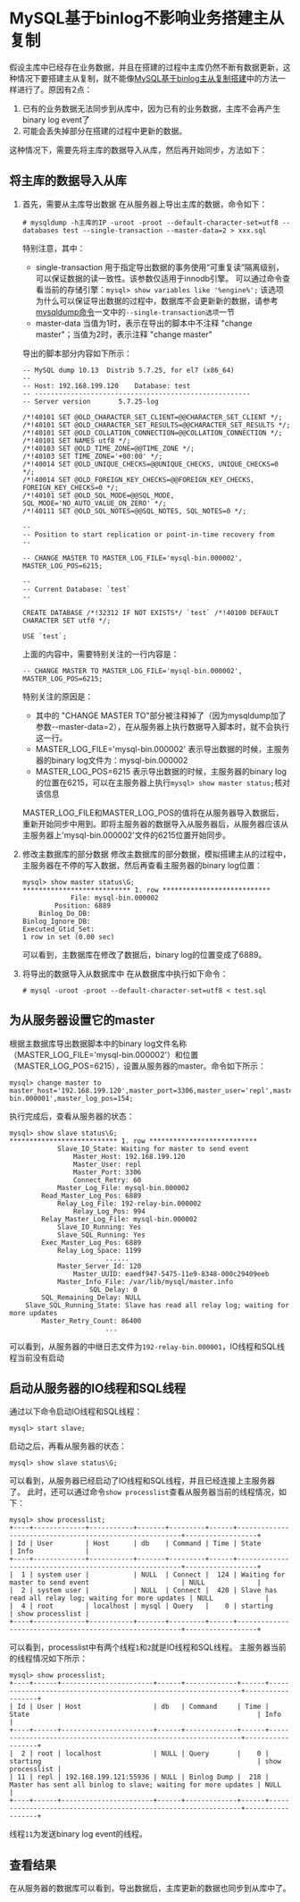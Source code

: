 # MySQL基于binlog不影响业务搭建主从复制
假设主库中已经存在业务数据，并且在搭建的过程中主库仍然不断有数据更新，这种情况下要搭建主从复制，就不能像[MySQL基于binlog主从复制搭建](MySQL基于binlog主从复制搭建.md)中的方法一样进行了。原因有2点：
1. 已有的业务数据无法同步到从库中，因为已有的业务数据，主库不会再产生binary log event了
2. 可能会丢失掉部分在搭建的过程中更新的数据。

这种情况下，需要先将主库的数据导入从库，然后再开始同步，方法如下：

## 将主库的数据导入从库
 1. 首先，需要从主库导出数据
    在从服务器上导出主库的数据，命令如下：
    ```
    # mysqldump -h主库的IP -uroot -proot --default-character-set=utf8 --databases test --single-transaction --master-data=2 > xxx.sql
    ```
    特别注意，其中：
    - single-transaction 用于指定导出数据的事务使用“可重复读”隔离级别，可以保证数据的读一致性。该参数仅适用于innodb引擎。
        可以通过命令查看当前的存储引擎：`mysql> show variables like '%engine%';`
        该选项为什么可以保证导出数据的过程中，数据库不会更新新的数据，请参考[mysqldump命令](../命令/mysqldump.md)一文中的`--single-transaction选项`一节
    - master-data 当值为1时，表示在导出的脚本中不注释 "change master"；当值为2时，表示注释 "change master"

    导出的脚本部分内容如下所示：
    ```
    -- MySQL dump 10.13  Distrib 5.7.25, for el7 (x86_64)
    --
    -- Host: 192.168.199.120    Database: test
    -- ------------------------------------------------------
    -- Server version       5.7.25-log

    /*!40101 SET @OLD_CHARACTER_SET_CLIENT=@@CHARACTER_SET_CLIENT */;
    /*!40101 SET @OLD_CHARACTER_SET_RESULTS=@@CHARACTER_SET_RESULTS */;
    /*!40101 SET @OLD_COLLATION_CONNECTION=@@COLLATION_CONNECTION */;
    /*!40101 SET NAMES utf8 */;
    /*!40103 SET @OLD_TIME_ZONE=@@TIME_ZONE */;
    /*!40103 SET TIME_ZONE='+00:00' */;
    /*!40014 SET @OLD_UNIQUE_CHECKS=@@UNIQUE_CHECKS, UNIQUE_CHECKS=0 */;
    /*!40014 SET @OLD_FOREIGN_KEY_CHECKS=@@FOREIGN_KEY_CHECKS, FOREIGN_KEY_CHECKS=0 */;
    /*!40101 SET @OLD_SQL_MODE=@@SQL_MODE, SQL_MODE='NO_AUTO_VALUE_ON_ZERO' */;
    /*!40111 SET @OLD_SQL_NOTES=@@SQL_NOTES, SQL_NOTES=0 */;

    --
    -- Position to start replication or point-in-time recovery from
    --

    -- CHANGE MASTER TO MASTER_LOG_FILE='mysql-bin.000002', MASTER_LOG_POS=6215;

    --
    -- Current Database: `test`
    --

    CREATE DATABASE /*!32312 IF NOT EXISTS*/ `test` /*!40100 DEFAULT CHARACTER SET utf8 */;

    USE `test`;
    ```
    上面的内容中，需要特别关注的一行内容是：
    ```
    -- CHANGE MASTER TO MASTER_LOG_FILE='mysql-bin.000002', MASTER_LOG_POS=6215;
    ```
    特别关注的原因是：
    - 其中的 "CHANGE MASTER TO"部分被注释掉了（因为mysqldump加了参数--master-data=2），在从服务器上执行数据导入脚本时，就不会执行这一行。
    - MASTER_LOG_FILE='mysql-bin.000002' 表示导出数据的时候，主服务器的binary log文件为：mysql-bin.000002
    - MASTER_LOG_POS=6215 表示导出数据的时候，主服务器的binary log的位置在6215，可以在主服务器上执行`mysql> show master status;`核对该信息
    
    MASTER_LOG_FILE和MASTER_LOG_POS的值将在从服务器导入数据后，重新开始同步中用到。即将主服务器的数据导入从服务器后，从服务器应该从主服务器上'mysql-bin.000002'文件的6215位置开始同步。
2. 修改主数据库的部分数据
    修改主数据库的部分数据，模拟搭建主从的过程中，主服务器在不停的写入数据，然后再查看主服务器的binary log位置：
    ```
    mysql> show master status\G;
    *************************** 1. row ***************************
                File: mysql-bin.000002
            Position: 6889
        Binlog_Do_DB: 
    Binlog_Ignore_DB: 
    Executed_Gtid_Set: 
    1 row in set (0.00 sec)
    ```
    可以看到，主数据库在修改了数据后，binary log的位置变成了6889。
3. 将导出的数据导入从数据库中
    在从数据库中执行如下命令：
    ```
    # mysql -uroot -proot --default-character-set=utf8 < test.sql
    ```

## 为从服务器设置它的master
根据主数据库导出数据脚本中的binary log文件名称（MASTER_LOG_FILE='mysql-bin.000002'）和位置（MASTER_LOG_POS=6215），设置从服务器的master。命令如下所示：
```
mysql> change master to master_host='192.168.199.120',master_port=3306,master_user='repl',master_password='repl',master_log_file='mysql-bin.000001',master_log_pos=154;
```
执行完成后，查看从服务器的状态：
```
mysql> show slave status\G;
*************************** 1. row ***************************
            Slave_IO_State: Waiting for master to send event
                Master_Host: 192.168.199.120
                Master_User: repl
                Master_Port: 3306
                Connect_Retry: 60
            Master_Log_File: mysql-bin.000002
        Read_Master_Log_Pos: 6889
            Relay_Log_File: 192-relay-bin.000002
                Relay_Log_Pos: 994
        Relay_Master_Log_File: mysql-bin.000002
            Slave_IO_Running: Yes
            Slave_SQL_Running: Yes
        Exec_Master_Log_Pos: 6889
            Relay_Log_Space: 1199
                        ......
            Master_Server_Id: 120
                Master_UUID: eaedf947-5475-11e9-8348-000c29409eeb
            Master_Info_File: /var/lib/mysql/master.info
                    SQL_Delay: 0
        SQL_Remaining_Delay: NULL
    Slave_SQL_Running_State: Slave has read all relay log; waiting for more updates
        Master_Retry_Count: 86400
                        ...
```
可以看到，从服务器的中继日志文件为`192-relay-bin.000001`，IO线程和SQL线程当前没有启动

## 启动从服务器的IO线程和SQL线程
通过以下命令启动IO线程和SQL线程：
```
mysql> start slave;
```
启动之后，再看从服务器的状态：
```
mysql> show slave status\G;
```
可以看到，从服务器已经启动了IO线程和SQL线程，并且已经连接上主服务器了。
此时，还可以通过命令`show processlist`查看从服务器当前的线程情况，如下：
```
mysql> show processlist;
+----+-------------+-----------+-------+---------+------+--------------------------------------------------------+------------------+
| Id | User        | Host      | db    | Command | Time | State                                                  | Info             |
+----+-------------+-----------+-------+---------+------+--------------------------------------------------------+------------------+
|  1 | system user |           | NULL  | Connect |  124 | Waiting for master to send event                       | NULL             |
|  2 | system user |           | NULL  | Connect |  420 | Slave has read all relay log; waiting for more updates | NULL             |
|  4 | root        | localhost | mysql | Query   |    0 | starting                                               | show processlist |
+----+-------------+-----------+-------+---------+------+--------------------------------------------------------+------------------+
```
可以看到，processlist中有两个线程`1`和`2`就是IO线程和SQL线程。
主服务器当前的线程情况如下所示：
```    
mysql> show processlist;
+----+------+-----------------------+------+-------------+------+---------------------------------------------------------------+------------------+
| Id | User | Host                  | db   | Command     | Time | State                                                         | Info             |
+----+------+-----------------------+------+-------------+------+---------------------------------------------------------------+------------------+
|  2 | root | localhost             | NULL | Query       |    0 | starting                                                      | show processlist |
| 11 | repl | 192.168.199.121:55936 | NULL | Binlog Dump |  218 | Master has sent all binlog to slave; waiting for more updates | NULL             |
+----+------+-----------------------+------+-------------+------+---------------------------------------------------------------+------------------+
```
线程`11`为发送binary log event的线程。

## 查看结果
在从服务器的数据库可以看到，导出数据后，主库更新的数据也同步到从库中了。